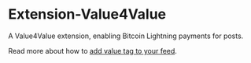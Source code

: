 Extension-Value4Value
====================

A Value4Value extension, enabling Bitcoin Lightning payments for posts.

Read more about how to [add value tag to your feed](https://github.com/Podcastindex-org/podcast-namespace/blob/main/value/value.md).
